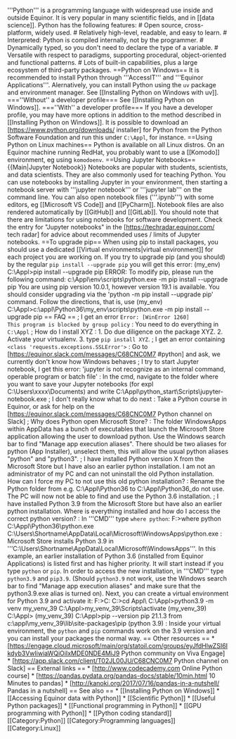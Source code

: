'''Python''' is a programming language with widespread use inside and outside Equinor. It is very popular in many scientific fields, and in [[data science]]. Python has the following features: # Open source, cross-platform, widely used. # Relatively high-level, readable, and easy to learn. # Interpreted: Python is compiled internally, not by the programmer. # Dynamically typed, so you don't need to declare the type of a variable. # Versatile with respect to paradigms, supporting procedural, object-oriented and functional patterns. # Lots of built-in capabilities, plus a large ecosystem of third-party packages. ==Python on Windows== It is recommended to install Python through '''AccessIT''' and '''Equinor Applications'''. Alernatively, you can install Python using the <code>uv</code> package and environment manager. See [[Installing Python on Windows with uv]]. ===''Without'' a developer profile=== See [[Installing Python on Windows]]. ===''With'' a developer profile=== If you have a developer profile, you may have more options in addition to the method described in [[Installing Python on Windows]]. It is possible to download an [https://www.python.org/downloads/ installer] for Python from the Python Software Foundation and run this under <code>C:\Appl</code>, for instance. ==Using Python on Linux machines== Python is available on all Linux distros. On an Equinor machine running RedHat, you probably want to use a [[Komodo]] environment, eg using <code>komodoenv</code>. ==Using Jupyter Notebooks== {{Main|Jupyter Notebook}} Notebooks are popular with students, scientists, and data scientists. They are also commonly used for teaching Python. You can use notebooks by installing Jupyter in your environment, then starting a notebook server with '''jupyter notebook''' or '''jupyter lab''' on the command line. You can also open notebook files ('''.ipynb''') with some editors, eg [[Microsoft VS Code]] and [[PyCharm]]. Notebook files are also rendered automatically by [[GitHub]] and [[GitLab]]. You should note that there are limitations for using notebooks for software development. Check the entry for "Jupyter notebooks" in the [https://techradar.equinor.com/ tech radar] for advice about recommended uses / limits of Jupyter notebooks. ==To upgrade pip== When using pip to install packages, you should use a dedicated [[Virtual environments|virtual environment]] for each project you are working on. If you try to upgrade pip (and you should) by the regular <code>pip install --upgrade pip</code> you will get this error: (my_env) C:\Appl>pip install --upgrade pip ERROR: To modify pip, please run the following command: c:\Appl\env\scripts\python.exe -m pip install --upgrade pip You are using pip version 10.0.1, however version 19.1 is available. You should consider upgrading via the 'python -m pip install --upgrade pip' command. Follow the directions, that is, use (my_env) C:\Appl>c:\appl\Python36\my_env\scripts\python.exe -m pip install --upgrade pip == FAQ == ; I get an error <code>Error: [WinError 1260] This program is blocked by group policy</code> : You need to do everything in <code>C:\Appl</code> ; How do I install XYZ : 1. Do due diligence on the package XYZ. 2. Activate your virtualenv. 3. type <code>pip install XYZ</code>. ; I get an error containing <code><class 'requests.exceptions.SSLError'></code> : Go to [https://equinor.slack.com/messages/C68CNC0M7 #python] and ask, we currently don't know how Windows behaves ; I try to start Jupyter notebook, I get this error: 'jupyter is not recognize as an internal command, operable program or batch file' : In the cmd, navigate to the folder where you want to save your Jupyter notebooks (for expl C:\Users\xxxx\Documents) and write C:\Appl\python_start\Scripts\jupyter-notebook.exe ; I don't really know what to do next : Take a Python course in Equinor, or ask for help on the [https://equinor.slack.com/messages/C68CNC0M7 Python channel on Slack] ; Why does Python open Microsoft Store? : The folder WindowsApps within AppData has a bunch of executables that launch the Microsoft Store application allowing the user to download python. Use the Windows search bar to find "Manage app execution aliases". There should be two aliases for python (App Installer), unselect them, this will allow the usual python aliases "python" and "python3". ; I have installed Python version X from the Microsoft Store but I have also an earlier python installation. I am not an administrator of my PC and can not uninstall the old Python installation. How can I force my PC to not use this old python installation? : Rename the Python folder from e.g. C:\Appl\Python36 to C:\Appl\Python36_do not use. The PC will now not be able to find and use the Python 3.6 installation. ; I have installed Python 3.9 from the Microsoft Store but have also an earlier python installation. Where is everything installed and how do I access the correct python version? : In '''CMD''' type <code>where python</code>: F:\>where python C:\Appl\Python36\python.exe C:\Users\Shortname\AppData\Local\Microsoft\WindowsApps\python.exe : Microsoft Store installs Python 3.9 in '''C:\Users\Shortname\AppData\Local\Microsoft\WindowsApps\'''. In this example, an earlier installation of Python 3.6 (installed from Equinor Applications) is listed first and has higher priority. It will start instead if you type <code>python</code> or <code>pip</code>. In order to access the new installation, in '''CMD''' type <code>python3.9</code> and <code>pip3.9</code>. (Should <code>python3.9</code> not work, use the Windows search bar to find "Manage app execution aliases" and make sure that the python3.9.exe alias is turned on). Next, you can create a virtual environment for Python 3.9 and activate it: F:\>C: C:\>cd Appl\ C:\Appl>python3.9 -m venv my_venv_39 C:\Appl>my_venv_39\Scripts\activate (my_venv_39) C:\Appl> (my_venv_39) C:\Appl>pip --version pip 21.1.3 from c:\appl\my_venv_39\lib\site-packages\pip (python 3.9) : Inside your virtual environment, the <code>python</code> and <code>pip</code> commands work on the 3.9 version and you can install your packages the normal way. == Other resources == * [https://engage.cloud.microsoft/main/org/statoil.com/groups/eyJfdHlwZSI6Ikdyb3VwIiwiaWQiOiIxMDE0NDE4MiJ9 Python community on Viva Engage] * [https://app.slack.com/client/T02JL00JU/C68CNC0M7 Python channel on Slack] == External links == * [http://www.codecademy.com Online Python course] * [https://pandas.pydata.org/pandas-docs/stable/10min.html 10 Minutes to pandas] * [http://kanoki.org/2017/07/16/pandas-in-a-nutshell/ Pandas in a nutshell] == See also == * [[Installing Python on Windows]] * [[Accessing Equinor data with Python]] * [[Scientific Python]] * [[Useful Python packages]] * [[Functional programming in Python]] * [[GPU programming with Python]] * [[Python coding standard]] [[Category:Python]] [[Category:Programming languages]] [[Category:Linux]]
